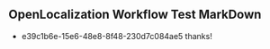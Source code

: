 ## OpenLocalization Workflow Test MarkDown
* e39c1b6e-15e6-48e8-8f48-230d7c084ae5 thanks!

<!--HONumber=Jul16_HO4-->


